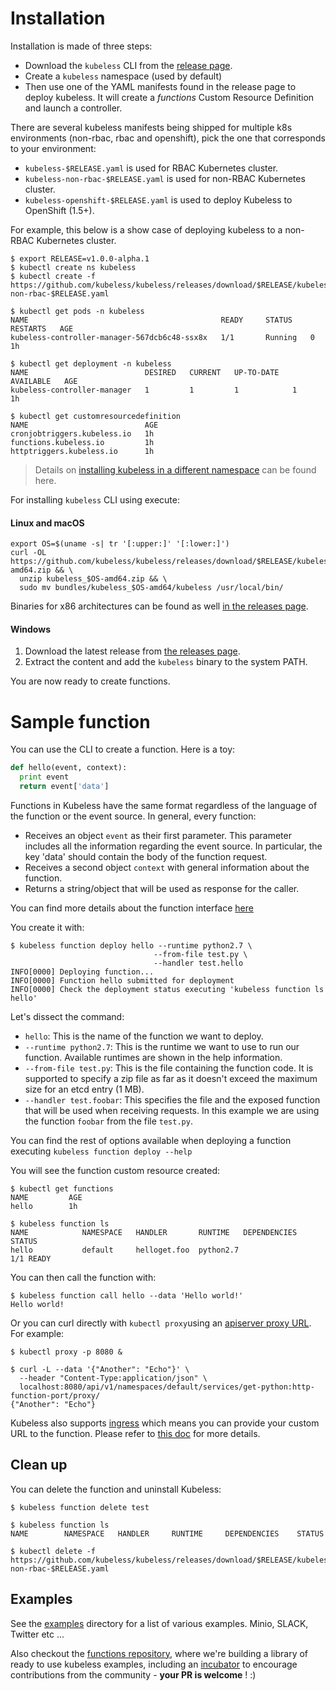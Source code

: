 # Installation

Installation is made of three steps:

* Download the `kubeless` CLI from the [release page](https://github.com/kubeless/kubeless/releases).
* Create a `kubeless` namespace (used by default)
* Then use one of the YAML manifests found in the release page to deploy kubeless. It will create a _functions_ Custom Resource Definition and launch a controller.

There are several kubeless manifests being shipped for multiple k8s environments (non-rbac, rbac and openshift), pick the one that corresponds to your environment:

* `kubeless-$RELEASE.yaml` is used for RBAC Kubernetes cluster.
* `kubeless-non-rbac-$RELEASE.yaml` is used for non-RBAC Kubernetes cluster.
* `kubeless-openshift-$RELEASE.yaml` is used to deploy Kubeless to OpenShift (1.5+).

For example, this below is a show case of deploying kubeless to a non-RBAC Kubernetes cluster.

```console
$ export RELEASE=v1.0.0-alpha.1
$ kubectl create ns kubeless
$ kubectl create -f https://github.com/kubeless/kubeless/releases/download/$RELEASE/kubeless-non-rbac-$RELEASE.yaml

$ kubectl get pods -n kubeless
NAME                                           READY     STATUS    RESTARTS   AGE
kubeless-controller-manager-567dcb6c48-ssx8x   1/1       Running   0          1h

$ kubectl get deployment -n kubeless
NAME                          DESIRED   CURRENT   UP-TO-DATE   AVAILABLE   AGE
kubeless-controller-manager   1         1         1            1           1h

$ kubectl get customresourcedefinition
NAME                          AGE
cronjobtriggers.kubeless.io   1h
functions.kubeless.io         1h
httptriggers.kubeless.io      1h
```

> Details on [installing kubeless in a different namespace](/docs/function-controller-configuration#install-kubeless-in-different-namespace) can be found here.

For installing `kubeless` CLI using execute:

#### Linux and macOS

```console
export OS=$(uname -s| tr '[:upper:]' '[:lower:]')
curl -OL https://github.com/kubeless/kubeless/releases/download/$RELEASE/kubeless_$OS-amd64.zip && \
  unzip kubeless_$OS-amd64.zip && \
  sudo mv bundles/kubeless_$OS-amd64/kubeless /usr/local/bin/
```

Binaries for x86 architectures can be found as well [in the releases page](https://github.com/kubeless/kubeless/releases).

#### Windows

1. Download the latest release from [the releases page](https://github.com/kubeless/kubeless/releases).
2. Extract the content and add the `kubeless` binary to the system PATH.

You are now ready to create functions.

# Sample function

You can use the CLI to create a function. Here is a toy:

```python
def hello(event, context):
  print event
  return event['data']
```

Functions in Kubeless have the same format regardless of the language of the function or the event source. In general, every function:

 - Receives an object `event` as their first parameter. This parameter includes all the information regarding the event source. In particular, the key 'data' should contain the body of the function request.
 - Receives a second object `context` with general information about the function.
 - Returns a string/object that will be used as response for the caller.

You can find more details about the function interface [here](/docs/kubeless-functions#functions-interface)

You create it with:

```console
$ kubeless function deploy hello --runtime python2.7 \
                                --from-file test.py \
                                --handler test.hello
INFO[0000] Deploying function...
INFO[0000] Function hello submitted for deployment
INFO[0000] Check the deployment status executing 'kubeless function ls hello'
```

Let's dissect the command:

* `hello`: This is the name of the function we want to deploy.
* `--runtime python2.7`: This is the runtime we want to use to run our function. Available runtimes are shown in the help information.
* `--from-file test.py`: This is the file containing the function code. It is supported to specify a zip file as far as it doesn't exceed the maximum size for an etcd entry (1 MB).
* `--handler test.foobar`: This specifies the file and the exposed function that will be used when receiving requests. In this example we are using the function `foobar` from the file `test.py`.

You can find the rest of options available when deploying a function executing `kubeless function deploy --help`

You will see the function custom resource created:

```console
$ kubectl get functions
NAME         AGE
hello        1h

$ kubeless function ls
NAME           	NAMESPACE	HANDLER       RUNTIME  	DEPENDENCIES	STATUS
hello         	default  	helloget.foo  python2.7	            	1/1 READY
```

You can then call the function with:

```console
$ kubeless function call hello --data 'Hello world!'
Hello world!
```

Or you can curl directly with `kubectl proxy`using an [apiserver proxy URL](https://kubernetes.io/docs/tasks/access-application-cluster/access-cluster/#manually-constructing-apiserver-proxy-urls).
For example:

```console
$ kubectl proxy -p 8080 &

$ curl -L --data '{"Another": "Echo"}' \
  --header "Content-Type:application/json" \
  localhost:8080/api/v1/namespaces/default/services/get-python:http-function-port/proxy/
{"Another": "Echo"}
```

Kubeless also supports [ingress](https://kubernetes.io/docs/concepts/services-networking/ingress/) which means you can provide your custom URL to the function. Please refer to [this doc](/docs/http-triggers) for more details.

## Clean up

You can delete the function and uninstall Kubeless:

```console
$ kubeless function delete test

$ kubeless function ls
NAME        NAMESPACE   HANDLER     RUNTIME     DEPENDENCIES    STATUS

$ kubectl delete -f https://github.com/kubeless/kubeless/releases/download/$RELEASE/kubeless-non-rbac-$RELEASE.yaml
```

## Examples

See the [examples](https://github.com/kubeless/kubeless/tree/master/examples) directory for a list of various examples. Minio, SLACK, Twitter etc ...

Also checkout the [functions repository](https://github.com/kubeless/functions), where we're building a library of ready to use kubeless examples, including an [incubator](https://github.com/kubeless/functions/tree/master/incubator) to encourage contributions from the community - **your PR is welcome** ! :)
